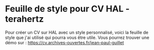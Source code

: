 # Feuille de style pour CV HAL - terahertz
Pour créer un CV sur HAL avec un style personnalisé, voici la feuille de style  que j'ai utilisé qui pourra vous être utile.
Vous pourrez trouver une démo sur : https://cv.archives-ouvertes.fr/jean-paul-guillet
